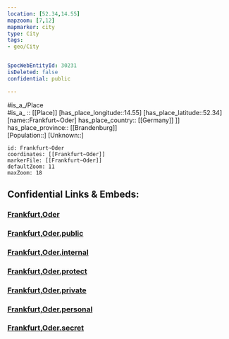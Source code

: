 ```yaml
---
location: [52.34,14.55] 
mapzoom: [7,12] 
mapmarker: city 
type: City
tags:
- geo/City


SpocWebEntityId: 30231
isDeleted: false
confidential: public

---
```

#is_a_/Place  
#is_a_ :: [[Place]] 
[has_place_longitude::14.55] 
[has_place_latitude::52.34] 
[name::Frankfurt~Oder] 
has_place_country:: [[Germany]] ]] 
has_place_province:: [[Brandenburg]]  
[Population::] 
[Unknown::] 


```leaflet
id: Frankfurt~Oder
coordinates: [[Frankfurt~Oder]] 
markerFile: [[Frankfurt~Oder]] 
defaultZoom: 11 
maxZoom: 18
```


## Confidential Links & Embeds: 

### [Frankfurt,Oder](/_Standards/Earth/Continent/Europe/Europe~Central/Germany/Germany~East/Brandenburg/counties~Brandenburg/Frankfurt,Oder.md) 

### [Frankfurt,Oder.public](/_public/Earth/Continent/Europe/Europe~Central/Germany/Germany~East/Brandenburg/counties~Brandenburg/Frankfurt,Oder.public.md) 

### [Frankfurt,Oder.internal](/_internal/Earth/Continent/Europe/Europe~Central/Germany/Germany~East/Brandenburg/counties~Brandenburg/Frankfurt,Oder.internal.md) 

### [Frankfurt,Oder.protect](/_protect/Earth/Continent/Europe/Europe~Central/Germany/Germany~East/Brandenburg/counties~Brandenburg/Frankfurt,Oder.protect.md) 

### [Frankfurt,Oder.private](/_private/Earth/Continent/Europe/Europe~Central/Germany/Germany~East/Brandenburg/counties~Brandenburg/Frankfurt,Oder.private.md) 

### [Frankfurt,Oder.personal](/_personal/Earth/Continent/Europe/Europe~Central/Germany/Germany~East/Brandenburg/counties~Brandenburg/Frankfurt,Oder.personal.md) 

### [Frankfurt,Oder.secret](/_secret/Earth/Continent/Europe/Europe~Central/Germany/Germany~East/Brandenburg/counties~Brandenburg/Frankfurt,Oder.secret.md)

